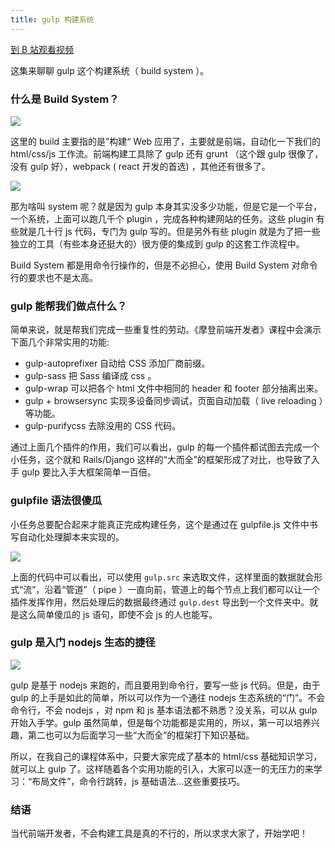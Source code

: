 ```yaml
---
title: gulp 构建系统
---
```


[到 B 站观看视频](https://www.bilibili.com/video/BV1Vp4y197iS/)

这集来聊聊 gulp 这个构建系统（ build system ）。

### 什么是 Build System？

![](http://7xrsqb.com1.z0.glb.clouddn.com/178-build.png)


这里的 build 主要指的是”构建“ Web 应用了，主要就是前端，自动化一下我们的 html/css/js 工作流。前端构建工具除了 gulp 还有 grunt （这个跟 gulp 很像了，没有 gulp 好），webpack ( react 开发的首选) ，其他还有很多了。


![](http://7xrsqb.com1.z0.glb.clouddn.com/178-build-systems.png)

那为啥叫 system 呢？就是因为 gulp 本身其实没多少功能，但是它是一个平台，一个系统，上面可以跑几千个 plugin ，完成各种构建网站的任务。这些 plugin 有些就是几十行 js 代码，专门为 gulp 写的。但是另外有些 plugin 就是为了把一些独立的工具（有些本身还挺大的）很方便的集成到 gulp 的这套工作流程中。

Build System 都是用命令行操作的，但是不必担心，使用 Build System 对命令行的要求也不是太高。

### gulp 能帮我们做点什么？

简单来说，就是帮我们完成一些重复性的劳动。《摩登前端开发者》课程中会演示下面几个非常实用的功能:

- gulp-autoprefixer 自动给 CSS 添加厂商前缀。
- gulp-sass 把 Sass 编译成 css 。
- gulp-wrap 可以把各个 html 文件中相同的 header 和 footer 部分抽离出来。
- gulp + browsersync 实现多设备同步调试，页面自动加载（ live reloading ）等功能。
- gulp-purifycss 去除没用的 CSS 代码。

通过上面几个插件的作用，我们可以看出，gulp 的每一个插件都试图去完成一个小任务，这个就和 Rails/Django 这样的“大而全”的框架形成了对比，也导致了入手 gulp 要比入手大框架简单一百倍。

### gulpfile 语法很傻瓜

小任务总要配合起来才能真正完成构建任务，这个是通过在 gulpfile.js 文件中书写自动化处理脚本来实现的。

![](http://7xrsqb.com1.z0.glb.clouddn.com/178-code-pipe.png)

上面的代码中可以看出，可以使用 `gulp.src` 来选取文件，这样里面的数据就会形式“流”，沿着“管道”（ pipe ）一直向前，管道上的每个节点上我们都可以让一个插件发挥作用，然后处理后的数据最终通过 `gulp.dest` 导出到一个文件夹中。就是这么简单傻瓜的 js 语句，即使不会 js 的人也能写。

### gulp 是入门 nodejs 生态的捷径

![](http://7xrsqb.com1.z0.glb.clouddn.com/178-door.png)

gulp 是基于 nodejs 来跑的，而且要用到命令行，要写一些 js 代码。但是，由于 gulp 的上手是如此的简单，所以可以作为一个通往 nodejs 生态系统的“门”。不会命令行，不会 nodejs ，对 npm 和 js 基本语法都不熟悉？没关系，可以从 gulp 开始入手学。gulp 虽然简单，但是每个功能都是实用的，所以，第一可以培养兴趣，第二也可以为后面学习一些“大而全”的框架打下知识基础。

所以，在我自己的课程体系中，只要大家完成了基本的 html/css 基础知识学习，就可以上 gulp 了。这样随着各个实用功能的引入，大家可以逐一的无压力的来学习：“布局文件”，命令行跳转，js 基础语法...这些重要技巧。

### 结语

当代前端开发者，不会构建工具是真的不行的，所以求求大家了，开始学吧！
